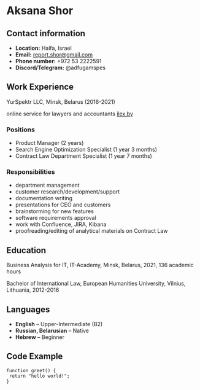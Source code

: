 # Aksana Shor

## Contact information
- **Location:** Haifa, Israel
- **Email:** report.shor@gmail.com
- **Phone number:** +972 53 2222591
- **Discord/Telegram:** @adfugamspes
 
 ## Work Experience 
YurSpektr LLC, Minsk, Belarus (2016-2021)

online service for lawyers and accountants [ilex.by](https://ilex.by/)

 ### Positions
- Product Manager (2 years)
- Search Engine Optimization Specialist (1 year 3 months)
- Contract Law Department Specialist (1 year 7 months)

 ### Responsibilities
 - department management
- customer research/development/support
- documentation writing
- presentations for CEO and customers
- brainstorming for new features 
- software requirements approval
- work with Confluence, JIRA, Kibana
- proofreading/editing of analytical materials on Contract Law

 ## Education
Business Analysis for IT, IT-Academy,
Minsk, Belarus, 2021, 136 academic hours

Bachelor of International Law, 
European Humanities University,
Vilnius, Lithuania, 2012-2016

 ## Languages
- **English** – Upper-Intermediate (B2)
- **Russian, Belarusian** – Native
- **Hebrew** – Beginner

## Code Example

```
function greet() {
 return "hello world!";  
}
```

